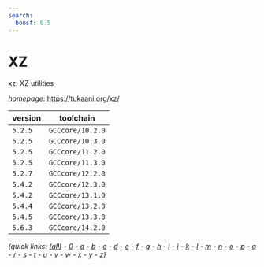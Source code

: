 ```yaml
---
search:
  boost: 0.5
---
```

# XZ

xz: XZ utilities

*homepage*: <https://tukaani.org/xz/>

version | toolchain
--------|----------
``5.2.5`` | ``GCCcore/10.2.0``
``5.2.5`` | ``GCCcore/10.3.0``
``5.2.5`` | ``GCCcore/11.2.0``
``5.2.5`` | ``GCCcore/11.3.0``
``5.2.7`` | ``GCCcore/12.2.0``
``5.4.2`` | ``GCCcore/12.3.0``
``5.4.2`` | ``GCCcore/13.1.0``
``5.4.4`` | ``GCCcore/13.2.0``
``5.4.5`` | ``GCCcore/13.3.0``
``5.6.3`` | ``GCCcore/14.2.0``


*(quick links: [(all)](../index.md) - [0](../0/index.md) - [a](../a/index.md) - [b](../b/index.md) - [c](../c/index.md) - [d](../d/index.md) - [e](../e/index.md) - [f](../f/index.md) - [g](../g/index.md) - [h](../h/index.md) - [i](../i/index.md) - [j](../j/index.md) - [k](../k/index.md) - [l](../l/index.md) - [m](../m/index.md) - [n](../n/index.md) - [o](../o/index.md) - [p](../p/index.md) - [q](../q/index.md) - [r](../r/index.md) - [s](../s/index.md) - [t](../t/index.md) - [u](../u/index.md) - [v](../v/index.md) - [w](../w/index.md) - [x](../x/index.md) - [y](../y/index.md) - [z](../z/index.md))*

